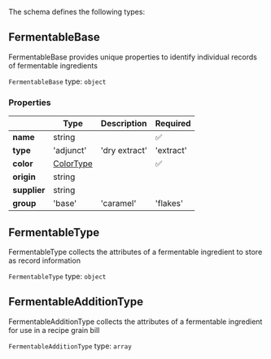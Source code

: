 The schema defines the following types:

## FermentableBase

FermentableBase provides unique properties to identify individual records of fermentable ingredients

`FermentableBase` type: `object`

### Properties

|   |Type|Description|Required|
|---|----|-----------|--------|
| **name** | string|  | :white_check_mark: |
| **type** |  'adjunct'  | 'dry extract'  | 'extract'  | 'grain'  | 'sugar' |  | :white_check_mark: |
| **color** | [ColorType](measureable_units.json.md#colortype)|  | :white_check_mark: |
| **origin** | string|  |  |
| **supplier** | string|  |  |
| **group** |  'base'  | 'caramel'  | 'flakes'  | 'roasted'  | 'speciality'  | 'wheat' |  |  |

## FermentableType

FermentableType collects the attributes of a fermentable ingredient to store as record information

`FermentableType` type: `object`


## FermentableAdditionType

FermentableAdditionType collects the attributes of a fermentable ingredient for use in a recipe grain bill

`FermentableAdditionType` type: `array`


